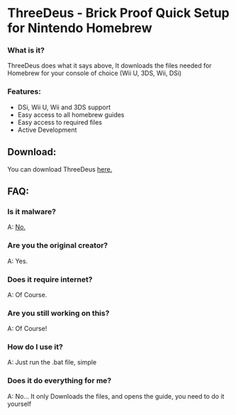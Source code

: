 # ThreeDeus - Brick Proof Quick Setup for Nintendo Homebrew

### What is it?
ThreeDeus does what it says above, It downloads the files needed for Homebrew for your console of choice (Wii U, 3DS, Wii, DSi)

### Features:
* DSi, Wii U, Wii and 3DS support
* Easy access to all homebrew guides
* Easy access to required files
* Active Development

## Download:
You can download ThreeDeus [here.](https://github.com/jijipwn/ThreeDeus/releases/latest)

## FAQ:

### Is it malware?
A: [No.](https://www.virustotal.com/#/file/ebb87f27bc3e18bf75cfefb61ba4737b176e684c087d125ee016902ecfd8c168/detection)

### Are you the original creator?
A: Yes.

### Does it require internet?
A: Of Course.

### Are you still working on this?
A: Of Course!

### How do I use it?
A: Just run the .bat file, simple

### Does it do everything for me?
A: No... It only Downloads the files, and opens the guide, you need to do it yourself
